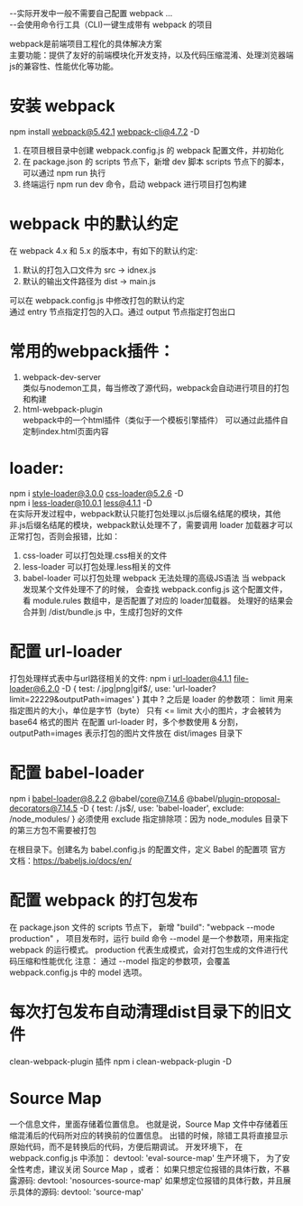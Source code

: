 --实际开发中一般不需要自己配置 webpack ...  
--会使用命令行工具（CLI)一键生成带有 webpack 的项目  


webpack是前端项目工程化的具体解决方案  
主要功能：提供了友好的前端模块化开发支持，以及代码压缩混淆、处理浏览器端js的兼容性、性能优化等功能。  

# 安装 webpack
npm install webpack@5.42.1 webpack-cli@4.7.2 -D  
1. 在项目根目录中创建 webpack.config.js 的 webpack 配置文件，并初始化
2. 在 package.json 的 scripts 节点下，新增 dev 脚本
    scripts 节点下的脚本，可以通过 npm run 执行
3. 终端运行 npm run dev 命令，启动 webpack 进行项目打包构建

# webpack 中的默认约定
在 webpack 4.x 和 5.x 的版本中，有如下的默认约定:   
1. 默认的打包入口文件为 src -> idnex.js
2. 默认的输出文件路径为 dist -> main.js

可以在 webpack.config.js 中修改打包的默认约定  
通过 entry 节点指定打包的入口。通过 output 节点指定打包出口  

# 常用的webpack插件：
1. webpack-dev-server  
    类似与nodemon工具，每当修改了源代码，webpack会自动进行项目的打包和构建
2. html-webpack-plugin  
    webpack中的一个html插件（类似于一个模板引擎插件）
    可以通过此插件自定制index.html页面内容


# loader:  
npm i style-loader@3.0.0 css-loader@5.2.6 -D  
npm i less-loader@10.0.1 less@4.1.1 -D  
在实际开发过程中，webpack默认只能打包处理以.js后缀名结尾的模块，其他非.js后缀名结尾的模块，webpack默认处理不了，需要调用 loader 加载器才可以正常打包，否则会报错，比如：
1. css-loader 可以打包处理.css相关的文件
2. less-loader 可以打包处理.less相关的文件
3. babel-loader 可以打包处理 webpack 无法处理的高级JS语法
当 webpack 发现某个文件处理不了的时候， 会查找 webpack.config.js 这个配置文件，看 module.rules 数组中，是否配置了对应的 loader加载器。
处理好的结果会合并到 /dist/bundle.js 中，生成打包好的文件


# 配置 url-loader
打包处理样式表中与url路径相关的文件: npm i url-loader@4.1.1 file-loader@6.2.0 -D
{ test: /\.jpg|png|gif$/, use: 'url-loader?limit=22229&outputPath=images' }
其中 ? 之后是 loader 的参数项：
    limit 用来指定图片的大小，单位是字节（byte）
    只有 <= limit 大小的图片，才会被转为 base64 格式的图片
    在配置 url-loader 时，多个参数使用 & 分割，outputPath=images 表示打包的图片文件放在 dist/images 目录下


# 配置 babel-loader
npm i babel-loader@8.2.2 @babel/core@7.14.6 @babel/plugin-proposal-decorators@7.14.5 -D
{ test: /\.js$/, use: 'babel-loader', exclude: /node_modules/ }
必须使用 exclude 指定排除项：因为 node_modules 目录下的第三方包不需要被打包

在根目录下。创建名为 babel.config.js 的配置文件，定义 Babel 的配置项
官方文档：https://babeljs.io/docs/en/

# 配置 webpack 的打包发布
在 package.json 文件的 scripts 节点下， 新增  "build": "webpack --mode production" ， 项目发布时，运行 build 命令
--model 是一个参数项，用来指定 webpack 的运行模式。
production 代表生成模式，会对打包生成的文件进行代码压缩和性能优化
注意： 通过 --model 指定的参数项，会覆盖 webpack.config.js 中的 model 选项。


# 每次打包发布自动清理dist目录下的旧文件
clean-webpack-plugin 插件   npm i clean-webpack-plugin -D



# Source Map
一个信息文件，里面存储着位置信息。
也就是说，Source Map 文件中存储着压缩混淆后的代码所对应的转换前的位置信息。
出错的时候，除错工具将直接显示原始代码，而不是转换后的代码，方便后期调试。
    开发环境下， 在 webpack.config.js 中添加：  devtool: 'eval-source-map'
    生产环境下， 为了安全性考虑，建议关闭 Source Map ，或者：
        如果只想定位报错的具体行数，不暴露源码:
            devtool: 'nosources-source-map'
        如果想定位报错的具体行数，并且展示具体的源码:
            devtool: 'source-map'
